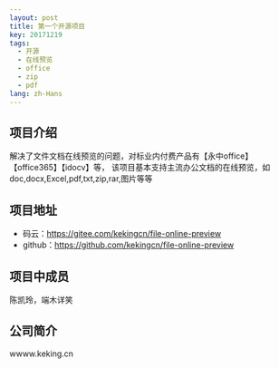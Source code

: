 ```yaml
---
layout: post
title: 第一个开源项目
key: 20171219
tags:
  - 开源 
  - 在线预览
  - office
  - zip
  - pdf
lang: zh-Hans
---
```


## 项目介绍

解决了文件文档在线预览的问题，对标业内付费产品有【永中office】【office365】【idocv】等，
该项目基本支持主流办公文档的在线预览，如doc,docx,Excel,pdf,txt,zip,rar,图片等等

## 项目地址

- 码云：https://gitee.com/kekingcn/file-online-preview
- github：https://github.com/kekingcn/file-online-preview

## 项目中成员

陈凯玲，端木详笑

## 公司简介

wwww.keking.cn